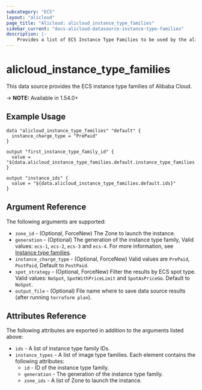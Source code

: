 ```yaml
---
subcategory: "ECS"
layout: "alicloud"
page_title: "Alicloud: alicloud_instance_type_families"
sidebar_current: "docs-alicloud-datasource-instance-type-families"
description: |-
    Provides a list of ECS Instance Type Families to be used by the alicloud_instance resource.
---
```


# alicloud\_instance\_type\_families

This data source provides the ECS instance type families of Alibaba Cloud.

-> **NOTE:** Available in 1.54.0+

## Example Usage

```
data "alicloud_instance_type_families" "default" {
  instance_charge_type = "PrePaid"
}

output "first_instance_type_family_id" {
  value = "${data.alicloud_instance_type_families.default.instance_type_families.0.id}"
}

output "instance_ids" {
  value = "${data.alicloud_instance_type_families.default.ids}"
}
```

## Argument Reference

The following arguments are supported:

* `zone_id` - (Optional, ForceNew) The Zone to launch the instance.
* `generation` - (Optional) The generation of the instance type family, Valid values: `ecs-1`, `ecs-2`, `ecs-3` and `ecs-4`. For more information, see [Instance type families](https://www.alibabacloud.com/help/doc-detail/25378.htm). 
* `instance_charge_type` - (Optional, ForceNew) Valid values are `PrePaid`, `PostPaid`, Default to `PostPaid`.
* `spot_strategy` - (Optional, ForceNew) Filter the results by ECS spot type. Valid values: `NoSpot`, `SpotWithPriceLimit` and `SpotAsPriceGo`. Default to `NoSpot`.
* `output_file` - (Optional) File name where to save data source results (after running `terraform plan`).

## Attributes Reference

The following attributes are exported in addition to the arguments listed above:

* `ids` - A list of instance type family IDs.
* `instance_types` - A list of image type families. Each element contains the following attributes:
  * `id` - ID of the instance type family.
  * `generation` - The generation of the instance type family.
  * `zone_ids` - A list of Zone to launch the instance.
 